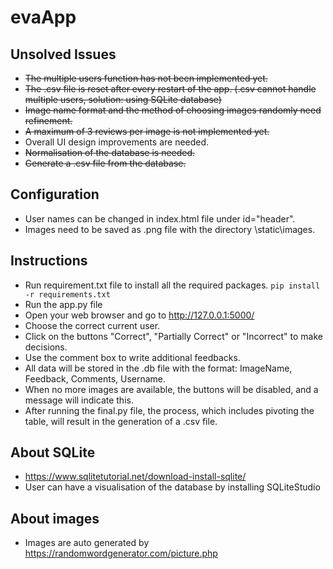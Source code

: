 # evaApp
## Unsolved Issues
- ~~The multiple users function has not been implemented yet.~~
- ~~The .csv file is reset after every restart of the app. (.csv cannot handle multiple users, solution: using SQLite database)~~
- ~~Image name format and the method of choosing images randomly need refinement.~~
- ~~A maximum of 3 reviews per image is not implemented yet.~~
- Overall UI design improvements are needed.
- ~~Normalisation of the database is needed.~~
- ~~Generate a .csv file from the database.~~

## Configuration
- User names can be changed in index.html file under id="header".
- Images need to be saved as .png file with the directory \static\images. 

## Instructions
- Run requirement.txt file to install all the required packages.
`pip install -r requirements.txt`
- Run the app.py file
- Open your web browser and go to http://127.0.0.1:5000/
- Choose the correct current user.
- Click on the buttons "Correct", "Partially Correct" or "Incorrect" to make decisions.
- Use the comment box to write additional feedbacks.
- All data will be stored in the .db file with the format: ImageName, Feedback, Comments, Username.
- When no more images are available, the buttons will be disabled, and a message will indicate this.
- After running the final.py file, the process, which includes pivoting the table, will result in the generation of a .csv file.

## About SQLite
- https://www.sqlitetutorial.net/download-install-sqlite/
- User can have a visualisation of the database by installing SQLiteStudio

## About images
- Images are auto generated by https://randomwordgenerator.com/picture.php